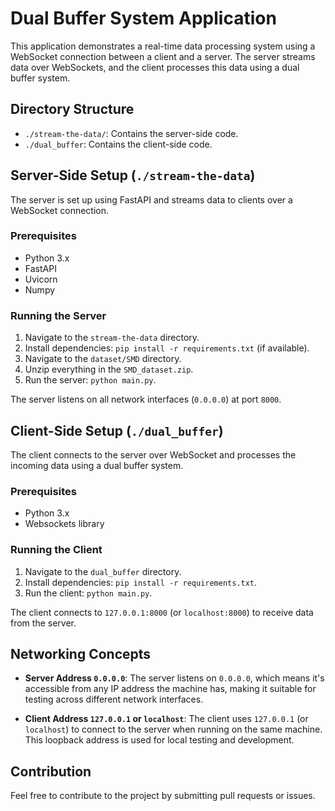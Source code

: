 # Dual Buffer System Application

This application demonstrates a real-time data processing system using a WebSocket connection between a client and a server. The server streams data over WebSockets, and the client processes this data using a dual buffer system.

## Directory Structure

- `./stream-the-data/`: Contains the server-side code.
- `./dual_buffer`: Contains the client-side code.

## Server-Side Setup (`./stream-the-data`)

The server is set up using FastAPI and streams data to clients over a WebSocket connection.

### Prerequisites

- Python 3.x
- FastAPI
- Uvicorn
- Numpy

### Running the Server

1. Navigate to the `stream-the-data` directory.
2. Install dependencies: `pip install -r requirements.txt` (if available).
3. Navigate to the `dataset/SMD` directory.
4. Unzip everything in the `SMD_dataset.zip`.
5. Run the server: `python main.py`.

The server listens on all network interfaces (`0.0.0.0`) at port `8000`.

## Client-Side Setup (`./dual_buffer`)

The client connects to the server over WebSocket and processes the incoming data using a dual buffer system.

### Prerequisites

- Python 3.x
- Websockets library

### Running the Client

1. Navigate to the `dual_buffer` directory.
2. Install dependencies: `pip install -r requirements.txt`.
3. Run the client: `python main.py`.

The client connects to `127.0.0.1:8000` (or `localhost:8000`) to receive data from the server.

## Networking Concepts

- **Server Address `0.0.0.0`**: The server listens on `0.0.0.0`, which means it's accessible from any IP address the machine has, making it suitable for testing across different network interfaces.

- **Client Address `127.0.0.1` or `localhost`**: The client uses `127.0.0.1` (or `localhost`) to connect to the server when running on the same machine. This loopback address is used for local testing and development.

## Contribution

Feel free to contribute to the project by submitting pull requests or issues.